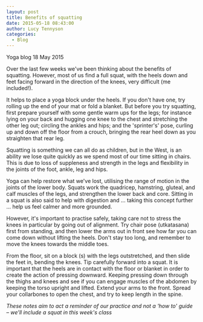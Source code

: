 ```yaml
---
layout: post
title: Benefits of squatting
date: 2015-05-18 08:43:00
author: Lucy Tennyson
categories:
  - Blog
---
```



Yoga blog 18 May 2015

Over the last few weeks we've been thinking about the benefits of squatting. However, most of us find a full squat, with the heels down and feet facing forward in the direction of the knees, very difficult (me included!).

It helps to place a yoga block under the heels. If you don't have one, try rolling up the end of your mat or fold a blanket. But before you try squatting, first prepare yourself with some gentle warm ups for the legs; for instance lying on your back and hugging one knee to the chest and stretching the other leg out; circling the ankles and hips; and the 'sprinter's' pose, curling up and down off the floor from a crouch, bringing the rear heel down as you straighten that rear leg.

Squatting is something we can all do as children, but in the West, is an ability we lose quite quickly as we spend most of our time sitting in chairs. This is due to loss of suppleness and strength in the legs and flexibility in the joints of the foot, ankle, leg and hips.

Yoga can help restore what we've lost, utilising the range of motion in the joints of the lower body. Squats work the quadricep, hamstring, gluteal, and calf muscles of the legs, and strengthen the lower back and core. Sitting in a squat is also said to help with digestion and ... taking this concept further … help us feel calmer and more grounded.

However, it's important to practise safely, taking care not to stress the knees in particular by going out of alignment. Try chair pose (utkatasana) first from standing, and then lower the arms out in front see how far you can come down without lifting the heels. Don't stay too long, and remember to move the knees towards the middle toes.

From the floor, sit on a block (s) with the legs outstretched, and then slide the feet in, bending the knees. Tip carefully forward into a squat. It is important that the heels are in contact with the floor or blanket in order to create the action of pressing downward. Keeping pressing down through the thighs and knees and see if you can engage muscles of the abdomen by keeping the torso upright and lifted. Extend your arms to the front. Spread your collarbones to open the chest, and try to keep length in the spine.

*These notes aim to act a reminder of our practice and not a 'how to' guide – we'll include a squat in this week's class*
